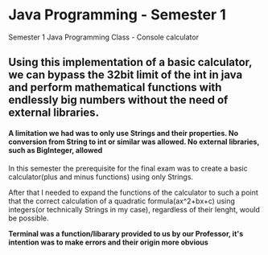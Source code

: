 # Java Programming - Semester 1
Semester 1 Java Programming Class - Console calculator
## Using this implementation of a basic calculator, we can bypass the 32bit limit of the int in java and perform mathematical functions with endlessly big numbers without the need of external libraries.

#### A limitation we had was to only use Strings and their properties. No conversion from String to int or similar was allowed. No external libraries, such as BigInteger, allowed


In this semester the prerequisite for the final exam was to create a basic calculator(plus and minus functions) using only Strings.

After that I needed to expand the functions of the calculator to such a point that the correct calculation of a quadratic formula(ax^2+bx+c) using integers(or technically Strings in my case), regardless of their lenght, would be possible.


**Terminal was a function/libarary provided to us by our Professor, it's intention was to make errors and their origin more obvious**
